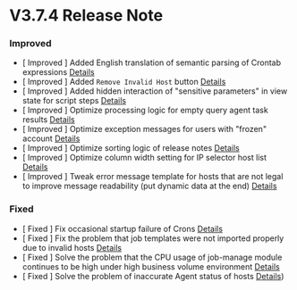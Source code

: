 # V3.7.4 Release Note




### Improved
- [ Improved ] Added English translation of semantic parsing of Crontab expressions [Details](http://github.com/Tencent/bk-job/issues/1084)
- [ Improved ] Added `Remove Invalid Host` button [Details](http://github.com/Tencent/bk-job/issues/1863)
- [ Improved ] Added hidden interaction of "sensitive parameters" in view state for script steps [Details](http://github.com/Tencent/bk-job/issues/1842)
- [ Improved ] Optimize processing logic for empty query agent task results [Details](http://github.com/TencentBlueKing/bk-job/issues/2132)
- [ Improved ] Optimize exception messages for users with "frozen" account [Details](http://github.com/TencentBlueKing/bk-job/issues/1075)
- [ Improved ] Optimize sorting logic of release notes [Details](http://github.com/TencentBlueKing/bk-job/issues/2116)
- [ Improved ] Optimize column width setting for IP selector host list [Details](http://github.com/TencentBlueKing/bk-job/issues/2100)
- [ Improved ] Tweak error message template for hosts that are not legal to improve message readability (put dynamic data at the end) [Details](http://github.com/TencentBlueKing/bk-job/issues/2093)

### Fixed
- [ Fixed ] Fix occasional startup failure of Crons [Details](http://github.com/TencentBlueKing/bk-job/issues/2138)
- [ Fixed ] Fix the problem that job templates were not imported properly due to invalid hosts [Details](http://github.com/TencentBlueKing/bk-job/issues/2117)
- [ Fixed ] Solve the problem that the CPU usage of job-manage module continues to be high under high business volume environment [Details](http://github.com/TencentBlueKing/bk-job/issues/2114)
- [ Fixed ] Solve the problem of inaccurate Agent status of hosts [Details](http://github.com/TencentBlueKing/bk-job/issues/2103))